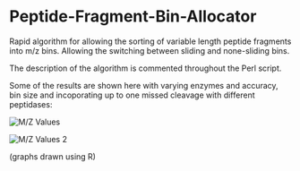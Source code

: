 Peptide-Fragment-Bin-Allocator
==============================

Rapid algorithm for allowing the sorting of variable length peptide fragments into m/z bins. Allowing the switching between sliding and none-sliding bins. 

The description of the algorithm is commented throughout the Perl script. 

Some of the results are shown here with varying enzymes and accuracy, bin size and incoporating up to one missed cleavage with different peptidases:

![M/Z Values](http://i1380.photobucket.com/albums/ah193/Mark_Ramotowski/MZExampleWithvariablefactors_zps142fb833.png)

![M/Z Values 2](http://i1380.photobucket.com/albums/ah193/Mark_Ramotowski/MZExampleWithvariablefactors2_zpsc86b8049.png)


(graphs drawn using R)
